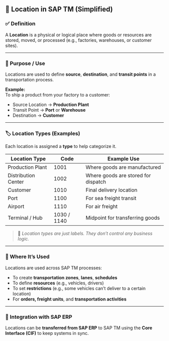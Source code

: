 ## 📍 Location in SAP TM (Simplified)

### ✅ Definition  
A **Location** is a physical or logical place where goods or resources are stored, moved, or processed (e.g., factories, warehouses, or customer sites).

---

### 🚚 Purpose / Use  
Locations are used to define **source**, **destination**, and **transit points** in a transportation process.

**Example:**  
To ship a product from your factory to a customer:
- Source Location → **Production Plant**  
- Transit Point → **Port** or **Warehouse**  
- Destination → **Customer**

---

### 🏷️ Location Types (Examples)  
Each location is assigned a **type** to help categorize it.

| Location Type       | Code  | Example Use                        |
|---------------------|-------|------------------------------------|
| Production Plant     | 1001  | Where goods are manufactured       |
| Distribution Center  | 1002  | Where goods are stored for dispatch|
| Customer             | 1010  | Final delivery location            |
| Port                 | 1100  | For sea freight transit            |
| Airport              | 1110  | For air freight                    |
| Terminal / Hub       | 1030 / 1140 | Midpoint for transferring goods    |

> 🔹 *Location types are just labels. They don’t control any business logic.*

---

### 🔗 Where It’s Used  
Locations are used across SAP TM processes:
- To create **transportation zones**, **lanes**, **schedules**
- To define **resources** (e.g., vehicles, drivers)
- To set **restrictions** (e.g., some vehicles can’t deliver to a certain location)
- For **orders, freight units**, and **transportation activities**

---

### 🔄 Integration with SAP ERP  
Locations can be **transferred from SAP ERP** to SAP TM using the **Core Interface (CIF)** to keep systems in sync.
